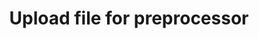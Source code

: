 ---
title: Upload file for preprocessor
excerpt: >-
  The method is used for uploading a file for the preprocessor from an external
  repository.
api:
  file: yespo.json
  operationId: uploadPreprocessorFile
hidden: false
---